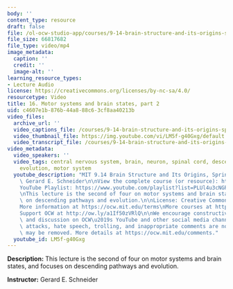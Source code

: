 ```yaml
---
body: ''
content_type: resource
draft: false
file: /ol-ocw-studio-app/courses/9-14-brain-structure-and-its-origins-spring-2014/mit9_14s14_lec16_360p_16_9.mp4
file_size: 66817682
file_type: video/mp4
image_metadata:
  caption: ''
  credit: ''
  image-alt: ''
learning_resource_types:
- Lecture Audio
license: https://creativecommons.org/licenses/by-nc-sa/4.0/
resourcetype: Video
title: 16. Motor systems and brain states, part 2
uid: c4607e1b-876b-44a8-88c6-3cf8aa40213b
video_files:
  archive_url: ''
  video_captions_file: /courses/9-14-brain-structure-and-its-origins-spring-2014/mit9_14s14_lec16_captions.vtt
  video_thumbnail_file: https://img.youtube.com/vi/LM5f-g40Gxg/default.jpg
  video_transcript_file: /courses/9-14-brain-structure-and-its-origins-spring-2014/mit9_14s14_lec16_transcript.pdf
video_metadata:
  video_speakers: ''
  video_tags: central nervous system, brain, neuron, spinal cord, descending pathway,
    evolution, motor system
  youtube_description: "MIT 9.14 Brain Structure and Its Origins, Spring 2014\nInstructor:\
    \ Gerard E. Schneider\n\nView the complete course (or resource): https://ocw.mit.edu/9-14S14\n\
    YouTube Playlist: https://www.youtube.com/playlist?list=PLUl4u3cNGP62ABe0O-0qtaHHxyKQi1ZwR\n\
    \nThis lecture is the second of four on motor systems and brain states, and focuses\
    \ on descending pathways and evolution.\n\nLicense: Creative Commons BY-NC-SA\n\
    More information at https://ocw.mit.edu/terms\nMore courses at https://ocw.mit.edu\n\
    Support OCW at http://ow.ly/a1If50zVRlQ\n\nWe encourage constructive comments\
    \ and discussion on OCW\u2019s YouTube and other social media channels. Personal\
    \ attacks, hate speech, trolling, and inappropriate comments are not allowed and\
    \ may be removed. More details at https://ocw.mit.edu/comments."
  youtube_id: LM5f-g40Gxg
---
```

**Description:** This lecture is the second of four on motor systems and brain states, and focuses on descending pathways and evolution.

**Instructor:** Gerard E. Schneider